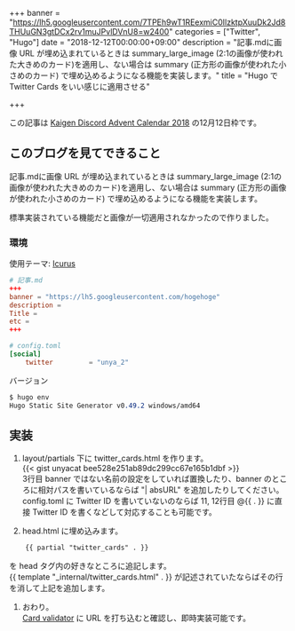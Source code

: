 +++
banner = "https://lh5.googleusercontent.com/7TPEh9wT1REexmiC0IlzktpXuuDk2Jd8THUuGN3gtDCx2rv1muJPvlDVnU8=w2400"
categories = ["Twitter", "Hugo"]
date = "2018-12-12T00:00:00+09:00"
description = "記事.mdに画像 URL が埋め込まれているときは summary_large_image (2:1の画像が使われた大きめのカード)を適用し、ない場合は summary (正方形の画像が使われた小さめのカード) で埋め込めるようになる機能を実装します。"
title = "Hugo で Twitter Cards をいい感じに適用させる"

+++

この記事は [Kaigen Discord Advent Calendar 2018](https://adventar.org/calendars/2886) の12月12日枠です。

## このブログを見てできること

記事.mdに画像 URL が埋め込まれているときは summary_large_image (2:1の画像が使われた大きめのカード)を適用し、ない場合は summary (正方形の画像が使われた小さめのカード) で埋め込めるようになる機能を実装します。

<!--more-->

標準実装されている機能だと画像が一切適用されなかったので作りました。

### 環境

使用テーマ:  [Icurus](https://github.com/digitalcraftsman/hugo-icarus-theme)

```toml
# 記事.md
+++
banner = "https://lh5.googleusercontent.com/hogehoge"
description = 
Title = 
etc = 
+++

# config.toml
[social]
 	twitter         = "unya_2"
```

バージョン

```css
$ hugo env
Hugo Static Site Generator v0.49.2 windows/amd64
```



## 実装

1. layout/partials 下に twitter_cards.html を作ります。  
{{< gist unyacat bee528e251ab89dc299cc67e165b1dbf >}}  
3行目 banner ではない名前の設定をしていれば置換したり、banner のところに相対パスを書いているならば "| absURL" を追加したりしてください。  
config.toml に Twitter ID を書いていないのならば 11, 12行目 @{{ . }} に直接 Twitter ID を書くなどして対応することも可能です。  

1. head.html に埋め込みます。
```html
    {{ partial "twitter_cards" . }}
```
を head タグ内の好きなところに追記します。  
{{ template "_internal/twitter_cards.html" . }} が記述されていたならばその行を消して上記を追加します。

1. おわり。  
  [Card validator](https://cards-dev.twitter.com/validator) に URL を打ち込むと確認し、即時実装可能です。
